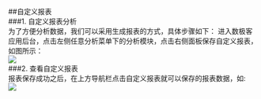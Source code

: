 ##自定义报表  
###1. 自定义报表分析  
为了方便分析数据，我们可以采用生成报表的方式，具体步骤如下： 进入数极客应用后台，点击左侧任意分析菜单下的分析模块，点击右侧面板保存自定义报表，如图所示：  
![](http://www.shujike.com/docsimg/自定义报表1.jpg)  
###2. 查看自定义报表  
报表保存成功之后，在上方导航栏点击自定义报表就可以保存的报表数据，如:  
![](http://www.shujike.com/docsimg/自定义报表1.jpg)  
